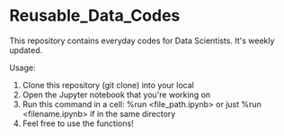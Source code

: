 # Reusable_Data_Codes
This repository contains everyday codes for Data Scientists. It's weekly updated. 

Usage:

1) Clone this repository (git clone) into your local
2) Open the Jupyter notebook that you're working on
3) Run this command in a cell: %run <file_path.ipynb> or just %run <filename.ipynb> if in the same directory
4) Feel free to use the functions! 
